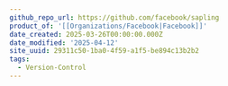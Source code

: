 ```yaml
---
github_repo_url: https://github.com/facebook/sapling
product_of: '[[Organizations/Facebook|Facebook]]'
date_created: 2025-03-26T00:00:00.000Z
date_modified: '2025-04-12'
site_uuid: 29311c50-1ba0-4f59-a1f5-be894c13b2b2
tags:
  - Version-Control
---
```




